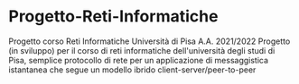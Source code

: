# Progetto-Reti-Informatiche
Progetto corso Reti Informatiche Università di Pisa A.A. 2021/2022
Progetto (in sviluppo) per il corso di reti informatiche dell'università degli studi di Pisa, semplice protocollo di rete per un applicazione di messaggistica istantanea che segue un modello ibrido client-server/peer-to-peer 
